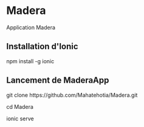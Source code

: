 # Madera
Application Madera
## Installation d'Ionic
npm install -g ionic
## Lancement de MaderaApp
<p>git clone https://github.com/Mahatehotia/Madera.git</p> 
<p>cd Madera</p>
<p>ionic serve</p>
